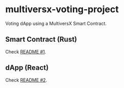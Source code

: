 # multiversx-voting-project
Voting dApp using a MultiversX Smart Contract.

## Smart Contract (Rust)

Check [README #1](./mx-voting-sc/README.md).

## dApp (React)

Check [README #2](./mx-voting-dapp/README.md).
